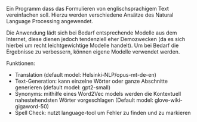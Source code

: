 Ein Programm dass das Formulieren von englischsprachigem Text vereinfachen soll. Hierzu werden verschiedene Ansätze des Natural Language Processing angewendet. 

Die Anwendung lädt sich bei Bedarf entsprechende Modelle aus dem Internet, diese dienen jedoch tendenziell eher Demozwecken (da es sich hierbei um recht leichtgewichtige Modelle handelt). Um bei Bedarf die Ergebnisse zu verbessern, können eigene Modelle verwendet werden. 

Funktionen:
- Translation (default model: Helsinki-NLP/opus-mt-de-en)
- Text-Generation: kann einzelne Wörter oder ganze Abschnitte generieren (default model: gpt2-small)
- Synonyms: mithilfe eines Word2Vec models werden die Kontextuell nahestehendsten Wörter vorgeschlagen (Default model: glove-wiki-gigaword-50)
- Spell Check: nutzt language-tool um Fehler zu finden und zu markieren
